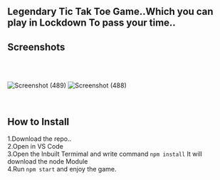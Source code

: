 ## Legendary Tic Tak Toe Game..Which you can play in Lockdown To pass your time..

## Screenshots
<br>
<br>

![Screenshot (489)](https://user-images.githubusercontent.com/51481476/95250906-66c04700-0838-11eb-865d-841ba543b248.png)
![Screenshot (488)](https://user-images.githubusercontent.com/51481476/95250865-57d99480-0838-11eb-8e85-43c0ccf9d493.png)

<br>

## How to Install
1.Download the repo.. <br>
2.Open in VS Code <br>
3.Open the Inbuilt Termimal and write command `npm install` It will download the node Module <br>
4.Run `npm start` and enjoy the game. <br>



